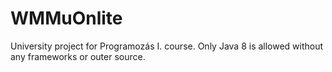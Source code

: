 # WMMuOnlite
University project for Programozás I. course.
Only Java 8 is allowed without any frameworks or outer source.
